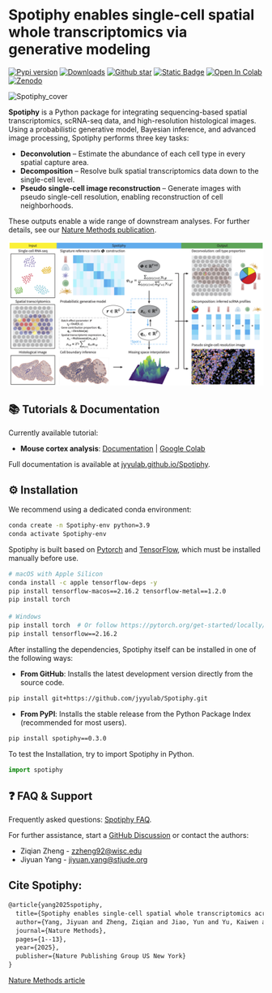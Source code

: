 # Spotiphy enables single-cell spatial whole transcriptomics via generative modeling

[![Pypi version](https://img.shields.io/pypi/v/spotiphy)](https://pypi.org/project/spotiphy/)
[![Downloads](https://static.pepy.tech/badge/spotiphy)](https://pepy.tech/project/spotiphy)
[![Github star](https://img.shields.io/github/stars/jyyulab/Spotiphy)](https://github.com/jyyulab/Spotiphy/stargazers)
[![Static Badge](https://img.shields.io/badge/Document-Latest-green)](https://jyyulab.github.io/Spotiphy)
[![Open In Colab](https://colab.research.google.com/assets/colab-badge.svg)](https://colab.research.google.com/github/jyyulab/Spotiphy/blob/main/tutorials/Spotiphy_tutorial_1.ipynb)
[![Zenodo](https://img.shields.io/badge/data_download-Zenodo?logo=Zenodo&labelColor=ffcc6d&color=b28e4c)](https://zenodo.org/records/10520022)

![Spotiphy_cover](https://github.com/jyyulab/Spotiphy/blob/5e7209b1b9e5524417c95ebfdc1ee9ee601587b0/figures/Cover%20image_NMETH-A55722_2.jpg)

**Spotiphy** is a Python package for integrating sequencing-based spatial transcriptomics, scRNA-seq data, and high-resolution histological images. Using a probabilistic generative model, Bayesian inference, and advanced image processing, Spotiphy performs three key tasks:

- **Deconvolution** – Estimate the abundance of each cell type in every spatial capture area.  
- **Decomposition** – Resolve bulk spatial transcriptomics data down to the single-cell level.  
- **Pseudo single-cell image reconstruction** – Generate images with pseudo single-cell resolution, enabling reconstruction of cell neighborhoods.  

These outputs enable a wide range of downstream analyses. For further details, see our [Nature Methods publication](https://www.nature.com/articles/s41592-025-02622-5).

![Spotiphy_overview](https://github.com/jyyulab/Spotiphy/blob/d62e05cb677ef6177acbda660b029ee0de1e82b3/figures/Spotiphy_overview.png)

## 📚 Tutorials & Documentation  

Currently available tutorial:  
- **Mouse cortex analysis**: [Documentation](https://colab.research.google.com/github/jyyulab/Spotiphy/blob/main/tutorials/Spotiphy_tutorial_1.ipynb) | [Google Colab](https://colab.research.google.com/github/jyyulab/Spotiphy/blob/main/tutorials/Spotiphy_tutorial_1.ipynb)  

Full documentation is available at [jyyulab.github.io/Spotiphy](https://jyyulab.github.io/Spotiphy).  

## ⚙️ Installation 

[//]: # (### Requirements)
[//]: # (+ Linux/UNIX/Windows system)
[//]: # (+ Python >= 3.9)
[//]: # (+ pytorch == 1.7.1)

We recommend using a dedicated conda environment:  
```bash
conda create -n Spotiphy-env python=3.9
conda activate Spotiphy-env
```

Spotiphy is built based on [Pytorch](https://pytorch.org/) and [TensorFlow](https://www.tensorflow.org/), which must be installed manually before use.
```bash
# macOS with Apple Silicon
conda install -c apple tensorflow-deps -y
pip install tensorflow-macos==2.16.2 tensorflow-metal==1.2.0
pip install torch

# Windows
pip install torch  # Or follow https://pytorch.org/get-started/locally/ to install with CUDA support
pip install tensorflow==2.16.2
```

After installing the dependencies, Spotiphy itself can be installed in one of the following ways:
+ **From GitHub**: Installs the latest development version directly from the source code.
```bash
pip install git+https://github.com/jyyulab/Spotiphy.git
```
+ **From PyPI**: Installs the stable release from the Python Package Index (recommended for most users).
```bash
pip install spotiphy==0.3.0
```

To test the Installation, try to import Spotiphy in Python.
```Python
import spotiphy
```


## ❓ FAQ & Support
Frequently asked questions: [Spotiphy FAQ](https://jyyulab.github.io/Spotiphy/questions.html).

For further assistance, start a [GitHub Discussion](https://github.com/jyyulab/Spotiphy/discussions) or contact the authors:
+ Ziqian Zheng - [zzheng92@wisc.edu](mailto:zzheng92@wisc.edu)
+ Jiyuan Yang - [jiyuan.yang@stjude.org](mailto:jiyuan.yang@stjude.org)


## Cite Spotiphy:
```tex
@article{yang2025spotiphy,
  title={Spotiphy enables single-cell spatial whole transcriptomics across an entire section},
  author={Yang, Jiyuan and Zheng, Ziqian and Jiao, Yun and Yu, Kaiwen and Bhatara, Sheetal and Yang, Xu and Natarajan, Sivaraman and Zhang, Jiahui and Pan, Qingfei and Easton, John and others},
  journal={Nature Methods},
  pages={1--13},
  year={2025},
  publisher={Nature Publishing Group US New York}
}
```
[Nature Methods article](https://www.nature.com/articles/s41592-025-02622-5)

